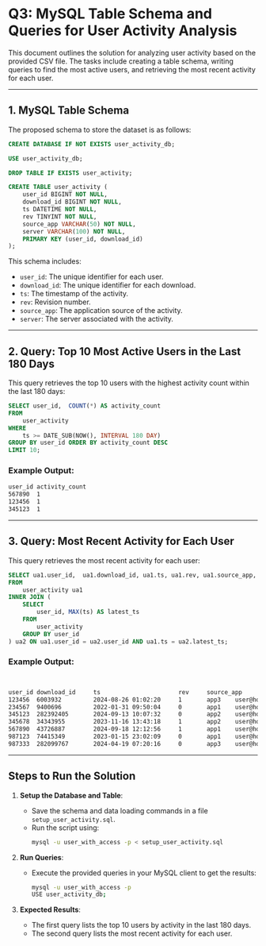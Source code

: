 # Q3: MySQL Table Schema and Queries for User Activity Analysis

This document outlines the solution for analyzing user activity based on the provided CSV file. The tasks include creating a table schema, writing queries to find the most active users, and retrieving the most recent activity for each user.

---


## 1. MySQL Table Schema

The proposed schema to store the dataset is as follows:

```sql
CREATE DATABASE IF NOT EXISTS user_activity_db;

USE user_activity_db;

DROP TABLE IF EXISTS user_activity;

CREATE TABLE user_activity (
    user_id BIGINT NOT NULL,
    download_id BIGINT NOT NULL,
    ts DATETIME NOT NULL,
    rev TINYINT NOT NULL,
    source_app VARCHAR(50) NOT NULL,
    server VARCHAR(100) NOT NULL,
    PRIMARY KEY (user_id, download_id) 
);
```

This schema includes:
- `user_id`: The unique identifier for each user.
- `download_id`: The unique identifier for each download.
- `ts`: The timestamp of the activity.
- `rev`: Revision number.
- `source_app`: The application source of the activity.
- `server`: The server associated with the activity.

---

## 2. Query: Top 10 Most Active Users in the Last 180 Days

This query retrieves the top 10 users with the highest activity count within the last 180 days:

```sql
SELECT user_id,  COUNT(*) AS activity_count
FROM 
    user_activity
WHERE 
    ts >= DATE_SUB(NOW(), INTERVAL 180 DAY)
GROUP BY user_id ORDER BY activity_count DESC
LIMIT 10;
```

### Example Output:
```bash
user_id activity_count
567890  1
123456  1
345123  1
```

---

## 3. Query: Most Recent Activity for Each User

This query retrieves the most recent activity for each user:

```sql
SELECT ua1.user_id,  ua1.download_id, ua1.ts, ua1.rev, ua1.source_app, ua1.server
FROM 
    user_activity ua1
INNER JOIN (
    SELECT 
        user_id, MAX(ts) AS latest_ts
    FROM 
        user_activity
    GROUP BY user_id
) ua2 ON ua1.user_id = ua2.user_id AND ua1.ts = ua2.latest_ts;

```

### Example Output:
```bash


user_id download_id     ts                      rev     source_app      server
123456  6003932         2024-08-26 01:02:20     1       app3    user@host1
234567  9400696         2022-01-31 09:50:04     0       app1    user@host1
345123  282392405       2024-09-13 10:07:32     0       app2    user@host1
345678  34343955        2023-11-16 13:43:18     1       app2    user@host2
567890  43726887        2024-09-18 12:12:56     1       app1    user@host1
987123  74415349        2023-01-15 23:02:09     0       app1    user@host3
987333  282099767       2024-04-19 07:20:16     0       app3    user@host2
```
---

## Steps to Run the Solution

1. **Setup the Database and Table**:
   - Save the schema and data loading commands in a file `setup_user_activity.sql`.
   - Run the script using:
     ```bash
     mysql -u user_with_access -p < setup_user_activity.sql
     ```

2. **Run Queries**:
   - Execute the provided queries in your MySQL client to get the results:
     ```bash
     mysql -u user_with_access -p
     USE user_activity_db;
     ```

3. **Expected Results**:
   - The first query lists the top 10 users by activity in the last 180 days.
   - The second query lists the most recent activity for each user.

